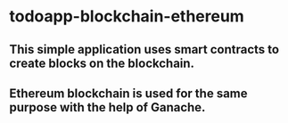 # todoapp-blockchain-ethereum
## This simple application uses smart contracts to create blocks on the blockchain.
## Ethereum blockchain is used for the same purpose with the help of Ganache.
